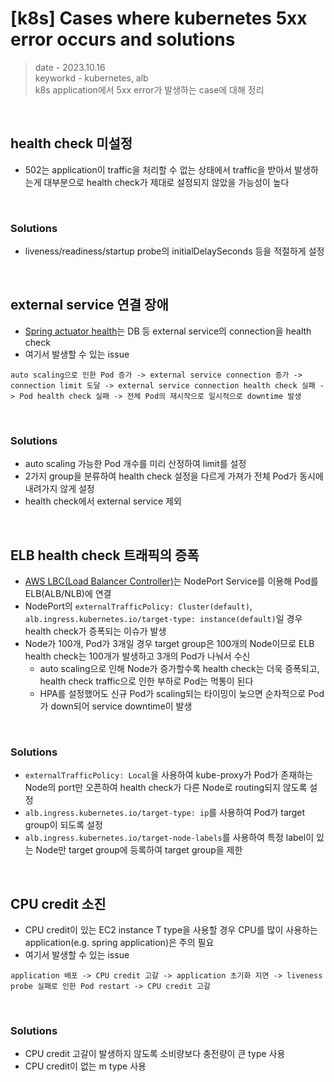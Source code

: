# [k8s] Cases where kubernetes 5xx error occurs and solutions
> date - 2023.10.16  
> keyworkd - kubernetes, alb  
> k8s application에서 5xx error가 발생하는 case에 대해 정리  

<br>

## health check 미설정
* 502는 application이 traffic을 처리할 수 없는 상태에서 traffic을 받아서 발생하는게 대부분으로 health check가 제대로 설정되지 않았을 가능성이 높다

<br>

### Solutions
* liveness/readiness/startup probe의 initialDelaySeconds 등을 적절하게 설정


<br>

## external service 연결 장애
* [Spring actuator health](https://docs.spring.io/spring-boot/docs/current/reference/html/actuator.html)는 DB 등 external service의 connection을 health check
* 여기서 발생할 수 있는 issue
```
auto scaling으로 인한 Pod 증가 -> external service connection 증가 -> connection limit 도달 -> external service connection health check 실패 -> Pod health check 실패 -> 전체 Pod의 재시작으로 일시적으로 downtime 발생
```

<br>

### Solutions
* auto scaling 가능한 Pod 개수를 미리 산정하여 limit를 설정
* 2가지 group을 분류하여 health check 설정을 다르게 가져가 전체 Pod가 동시에 내려가지 않게 설정
* health check에서 external service 제외


<br>

## ELB health check 트래픽의 증폭
* [AWS LBC(Load Balancer Controller)](https://kubernetes-sigs.github.io/aws-load-balancer-controller)는 NodePort Service를 이용해 Pod를 ELB(ALB/NLB)에 연결
* NodePort의 `externalTrafficPolicy: Cluster(default)`, `alb.ingress.kubernetes.io/target-type: instance(default)`일 경우 health check가 증폭되는 이슈가 발생
* Node가 100개, Pod가 3개일 경우 target group은 100개의 Node이므로 ELB health check는 100개가 발생하고 3개의 Pod가 나눠서 수신
  * auto scaling으로 인해 Node가 증가할수록 health check는 더욱 증폭되고, health check traffic으로 인한 부하로 Pod는 먹통이 된다
  * HPA를 설정했어도 신규 Pod가 scaling되는 타이밍이 늦으면 순차적으로 Pod가 down되어 service downtime이 발생

<br>

### Solutions
* `externalTrafficPolicy: Local`을 사용하여 kube-proxy가 Pod가 존재하는 Node의 port만 오픈하여 health check가 다른 Node로 routing되지 않도록 설정
* `alb.ingress.kubernetes.io/target-type: ip`를 사용하여 Pod가 target group이 되도록 설정
* `alb.ingress.kubernetes.io/target-node-labels`를 사용하여 특정 label이 있는 Node만 target group에 등록하여 target group을 제한


<br>

## CPU credit 소진
* CPU credit이 있는 EC2 instance T type을 사용할 경우 CPU를 많이 사용하는 application(e.g. spring application)은 주의 필요
* 여기서 발생할 수 있는 issue
```
application 배포 -> CPU credit 고갈 -> application 초기화 지연 -> liveness probe 실패로 인한 Pod restart -> CPU credit 고갈
```

<br>

### Solutions
* CPU credit 고갈이 발생하지 않도록 소비량보다 충전량이 큰 type 사용
* CPU credit이 없는 m type 사용
